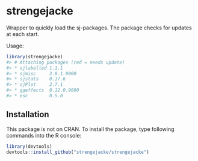
# strengejacke

Wrapper to quickly load the sj-packages. The package checks for updates
at each start.

Usage:

``` r
library(strengejacke)
#> # Attaching packages (red = needs update)
#> * sjlabelled 1.1.1      
#> * sjmisc     2.8.1.9000 
#> * sjstats    0.17.6     
#> * sjPlot     2.7.1      
#> * ggeffects  0.12.0.9000
#> * esc        0.5.0
```

## Installation

This package is not on CRAN. To install the package, type following
commands into the R console:

``` r
library(devtools)
devtools::install_github("strengejacke/strengejacke")
```
